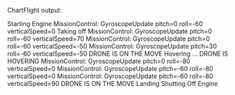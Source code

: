 

ChartFlight output:

Starting Engine
MissionControl: GyroscopeUpdate pitch=0 roll=-60 verticalSpeed=0
Taking off
MissionControl: GyroscopeUpdate pitch=0 roll=-60 verticalSpeed=70
MissionControl: GyroscopeUpdate pitch=0 roll=-60 verticalSpeed=-50
MissionControl: GyroscopeUpdate pitch=30 roll=-60 verticalSpeed=-50
DRONE IS ON THE MOVE
Hovering ... 
DRONE IS HOVERING
MissionControl: GyroscopeUpdate pitch=0 roll=-80 verticalSpeed=0
MissionControl: GyroscopeUpdate pitch=-60 roll=-80 verticalSpeed=0
MissionControl: GyroscopeUpdate pitch=-60 roll=-80 verticalSpeed=90
DRONE IS ON THE MOVE
Landing
Shutting Off Engine
